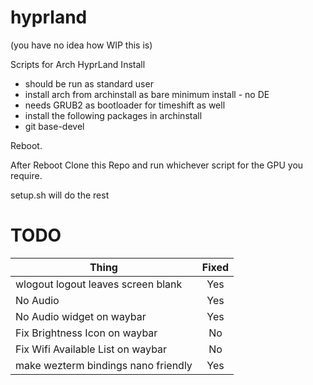 # hyprland
(you have no idea how WIP this is)

Scripts for Arch HyprLand Install
- should be run as standard user
- install arch from archinstall as bare minimum install - no DE
- needs GRUB2 as bootloader for timeshift as well
- install the following packages in archinstall 
- git base-devel

Reboot.

After Reboot Clone this Repo and run whichever script for the GPU you require.

setup.sh will do the rest

# TODO
| Thing                             | Fixed |
| ----------------------------------|:-----:|
|wlogout logout leaves screen blank | Yes   |
|No Audio                           | Yes   |
|No Audio widget on waybar          | Yes   |
|Fix Brightness Icon on waybar      | No    |
|Fix Wifi Available List on waybar  | No    |
|make wezterm bindings nano friendly| Yes   |


